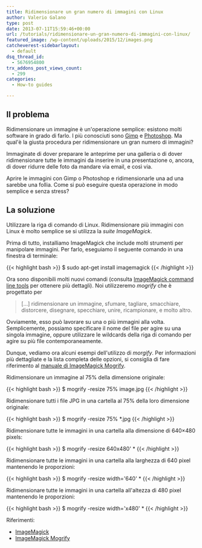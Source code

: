 ```yaml
---
title: Ridimensionare un gran numero di immagini con Linux
author: Valerio Galano
type: post
date: 2013-07-11T15:59:46+00:00
url: /tutorials/ridimensionare-un-gran-numero-di-immagini-con-linux/
featured_image: /wp-content/uploads/2015/12/images.png
catcheverest-sidebarlayout:
  - default
dsq_thread_id:
  - 5676954800
trx_addons_post_views_count:
  - 299
categories:
  - How-to guides

---
```

## Il problema

Ridimensionare un immagine è un'operazione semplice: esistono molti software in grado di farlo. I più conosciuti sono <a title="Gimp" href="http://www.gimp.org/" target="_blank" rel="noopener noreferrer">Gimp</a> e <a title="Photoshop" href="http://www.photoshop.com/" target="_blank" rel="noopener noreferrer">Photoshop</a>. Ma qual'è la giusta procedura per ridimensionare un gran numero di immagini?

Immaginate di dover preparare le anteprime per una galleria o di dover ridimensionare tutte le immagini da inserire in una presentazione o, ancora, di dover ridurre delle foto da mandare via email, e così via.

Aprire le immagini con Gimp o Photoshop e ridimensionarle una ad una sarebbe una follia. Come si può eseguire questa operazione in modo semplice e senza stress?

## La soluzione

Utilizzare la riga di comando di Linux. Ridimensionare più immagini con Linux è molto semplice se si utilizza la _suite ImageMagick_.

Prima di tutto, installiamo ImageMagick che include molti strumenti per manipolare immagini. Per farlo, eseguiamo il seguente comando in una finestra di terminale:

{{< highlight bash >}}
$ sudo apt-get install imagemagick
{{< /highlight >}}

Ora sono disponibili molti nuovi comandi (consulta <a title="ImageMagick command line tools" href="http://www.imagemagick.org/script/command-line-tools.php" target="_blank" rel="noopener noreferrer">ImageMagick command line tools</a> per ottenere più dettagli). Noi utilizzeremo _mogrify_ che è progettato per

> [...] ridimensionare un immagine, sfumare, tagliare, smacchiare, distorcere, disegnare, specchiare, unire, ricampionare, e molto altro.

Ovviamente, esso può lavorare su una o più immagini alla volta. Semplicemente, possiamo specificare il nome del file per agire su una singola immagine, oppure utilizzare le wildcards della riga di comando per agire su più file contemporaneamente.

Dunque, vediamo ora alcuni esempi dell'utilizzo di _morgify_. Per informazioni più dettagliate e la lista completa delle opzioni, si consiglia di fare riferimento al <a title="ImageMagick Mogrify reference" href="http://www.imagemagick.org/script/mogrify.php" target="_blank" rel="noopener noreferrer">manuale di ImageMagick Mogrify</a>.

Ridimensionare un immagine al 75% della dimensione originale:

{{< highlight bash >}}
$ mogrify -resize 75% image.jpg
{{< /highlight >}}

Ridimensionare tutti i file JPG in una cartella al 75% della loro dimensione originale:

{{< highlight bash >}}
$ mogrify -resize 75% *.jpg
{{< /highlight >}}

Ridimensionare tutte le immagini in una cartella alla dimensione di 640&#215;480 pixels:

{{< highlight bash >}}
$ mogrify -resize 640x480' *
{{< /highlight >}}

Ridimensionare tutte le immagini in una cartella alla larghezza di 640 pixel mantenendo le proporzioni:

{{< highlight bash >}}
$ mogrify -resize width='640' *
{{< /highlight >}}

Ridimensionare tutte le immagini in una cartella all'altezza di 480 pixel mantenendo le proporzioni:

{{< highlight bash >}}
$ mogrify -resize width='x480' *
{{< /highlight >}}

Riferimenti:

  * <a title="ImageMagick" href="http://www.imagemagick.org" target="_blank" rel="noopener noreferrer">ImageMagick</a>
  * <a title="ImageMagick Mogrify reference" href="http://www.imagemagick.org/script/mogrify.php" target="_blank" rel="noopener noreferrer">ImageMagick Mogrify</a>